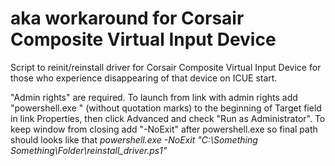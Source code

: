 # aka workaround for Corsair Composite Virtual Input Device
 Script to reinit/reinstall driver for Corsair Composite Virtual Input Device for those who experience disappearing of that device on ICUE start.

"Admin rights" are required. To launch from link with admin rights add "powershell.exe " (without quotation marks) to the beginning of Target field in link Properties, then click Advanced and check "Run as Administrator". To keep window from closing add "-NoExit" after powershell.exe so final path should looks like that *powershell.exe -NoExit "C:\Something Something\Folder\reinstall_driver.ps1"*
